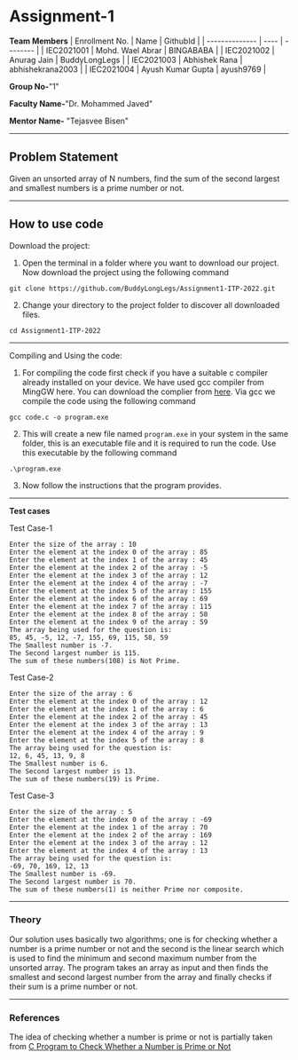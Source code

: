 # Assignment-1

**Team Members**
|   Enrollment No.  |   Name   | GithubId |
|   --------------  |   ----   | -------- |
|    IEC2021001  |   Mohd. Wael Abrar | BINGABABA |
|    IEC2021002  |   Anurag Jain | BuddyLongLegs |
|    IEC2021003  |   Abhishek Rana | abhishekrana2003 |
|    IEC2021004  |   Ayush Kumar Gupta | ayush9769 |

**Group No-**"1"

**Faculty Name-**"Dr. Mohammed Javed"

**Mentor Name-** "Tejasvee Bisen"

---
## Problem Statement
Given an unsorted array of N numbers, find the sum of the second largest and smallest numbers is a prime number or not. 

---
## How to use code
Download the project:
1. Open the terminal in a folder where you want to download our project. Now download the project using the following command
```
git clone https://github.com/BuddyLongLegs/Assignment1-ITP-2022.git 
```
2. Change your directory to the project folder to discover all downloaded files.
```
cd Assignment1-ITP-2022
```
---

Compiling and Using the code:
1. For compiling the code first check if you have a suitable c compiler already installed on your device. We have used gcc compiler from MingGW here. You can download the complier from [here](https://sourceforge.net/projects/mingw/). Via gcc we compile the code using the following command
```
gcc code.c -o program.exe
```
2. This will create a new file named `program.exe` in your system in the same folder, this is an executable file and it is required to run the code. Use this executable by the following command
```
.\program.exe
```
3. Now follow the instructions that the program provides.
---

**Test cases**

Test Case-1
```
Enter the size of the array : 10
Enter the element at the index 0 of the array : 85
Enter the element at the index 1 of the array : 45
Enter the element at the index 2 of the array : -5
Enter the element at the index 3 of the array : 12
Enter the element at the index 4 of the array : -7
Enter the element at the index 5 of the array : 155
Enter the element at the index 6 of the array : 69
Enter the element at the index 7 of the array : 115
Enter the element at the index 8 of the array : 58
Enter the element at the index 9 of the array : 59
The array being used for the question is:
85, 45, -5, 12, -7, 155, 69, 115, 58, 59
The Smallest number is -7.
The Second largest number is 115.
The sum of these numbers(108) is Not Prime.
```

Test Case-2
```
Enter the size of the array : 6
Enter the element at the index 0 of the array : 12
Enter the element at the index 1 of the array : 6
Enter the element at the index 2 of the array : 45
Enter the element at the index 3 of the array : 13
Enter the element at the index 4 of the array : 9
Enter the element at the index 5 of the array : 8
The array being used for the question is:
12, 6, 45, 13, 9, 8
The Smallest number is 6.
The Second largest number is 13.
The sum of these numbers(19) is Prime.
```

Test Case-3
```
Enter the size of the array : 5
Enter the element at the index 0 of the array : -69
Enter the element at the index 1 of the array : 70
Enter the element at the index 2 of the array : 169
Enter the element at the index 3 of the array : 12
Enter the element at the index 4 of the array : 13
The array being used for the question is:
-69, 70, 169, 12, 13
The Smallest number is -69.
The Second largest number is 70.
The sum of these numbers(1) is neither Prime nor composite.
```

---

### Theory
Our solution uses basically two algorithms; one is for checking whether a number is a prime number or not and the second is the linear search which is used to find the minimum and second maximum number from the unsorted array. The program takes an array as input and then finds the smallest and second largest number from the array and finally checks if their sum is a prime number or not.

---

### References

The idea of checking whether a number is prime or not is partially taken from [C Program to Check Whether a Number is Prime or Not](https://www.programiz.com/c-programming/examples/prime-number)
